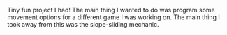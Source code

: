 Tiny fun project I had! The main thing I wanted to do was program some movement options for a different game I was working on.
The main thing I took away from this was the slope-sliding mechanic.
